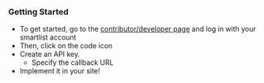 ### Getting Started
* To get started, go to the [contributor/developer page](https://smartlist.ga/contribute/) and log in with your smartlist account
* Then, click on the code icon
* Create an API key. 
  * Specify the callback URL
* Implement it in your site!
